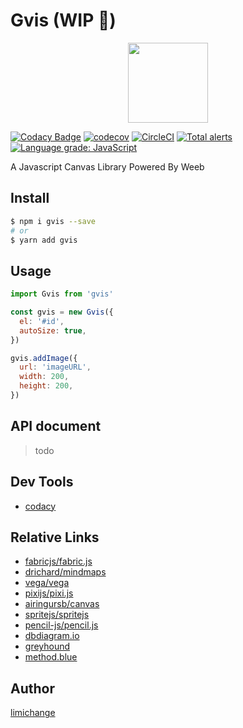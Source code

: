 # Gvis (WIP 🚧)

<p align="center">
  <img width="128" src="https://raw.githubusercontent.com/nextvis/gvis/master/assets/logo.png">
</p>

[![Codacy Badge](https://api.codacy.com/project/badge/Grade/7a5ccbc420b2402381db6900f3fc63fa)](https://www.codacy.com/manual/limichange/gvis?utm_source=github.com&utm_medium=referral&utm_content=limichange/gvis&utm_campaign=Badge_Grade)
[![codecov](https://codecov.io/gh/nextvis/gvis/branch/master/graph/badge.svg)](https://codecov.io/gh/nextvis/gvis)
[![CircleCI](https://circleci.com/gh/nextvis/gvis.svg?style=svg)](https://circleci.com/gh/nextvis/gvis)
[![Total alerts](https://img.shields.io/lgtm/alerts/g/nextvis/gvis.svg?logo=lgtm&logoWidth=18)](https://lgtm.com/projects/g/nextvis/gvis/alerts/)
[![Language grade: JavaScript](https://img.shields.io/lgtm/grade/javascript/g/nextvis/gvis.svg?logo=lgtm&logoWidth=18)](https://lgtm.com/projects/g/nextvis/gvis/context:javascript)

A Javascript Canvas Library Powered By Weeb

## Install

```bash
$ npm i gvis --save
# or
$ yarn add gvis
```

## Usage

```js
import Gvis from 'gvis'

const gvis = new Gvis({
  el: '#id',
  autoSize: true,
})

gvis.addImage({
  url: 'imageURL',
  width: 200,
  height: 200,
})
```

## API document

> todo

## Dev Tools

- [codacy](https://app.codacy.com/)

## Relative Links

- [fabricjs/fabric.js](https://github.com/fabricjs/fabric.js)
- [drichard/mindmaps](https://github.com/drichard/mindmaps)
- [vega/vega](https://github.com/vega/vega)
- [pixijs/pixi.js](https://github.com/pixijs/pixi.js)
- [airingursb/canvas](https://airingursb.gitbooks.io/canvas/08.html)
- [spritejs/spritejs](https://github.com/spritejs/spritejs)
- [pencil-js/pencil.js](https://github.com/pencil-js/pencil.js)
- [dbdiagram.io](https://dbdiagram.io/home)
- [greyhound](https://greyhound.design/)
- [method.blue](https://method.blue/)

## Author

[limichange](https://github.com/limichange)
